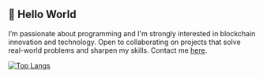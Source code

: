 ## 👋 Hello World
I’m passionate about programming and I'm strongly interested in blockchain innovation and technology. Open to collaborating on projects that solve real-world problems and sharpen my skills. Contact me [here](mailto:fanikufran6@gmail.com).

[![Top Langs](https://github-readme-stats.vercel.app/api/top-langs/?username=fanifrancs&langs_count=6&layout=compact)](https://github.com/anuraghazra/github-readme-stats)
